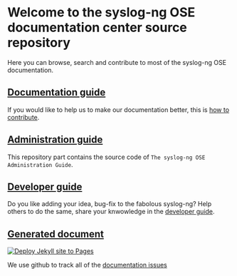 <!-- DO NOT ADD frontmatter, this belongs to the GitHub repository only -->

# Welcome to the syslog-ng OSE documentation center source repository

[gh:gh-doc-pages]: https://syslog-ng.github.io/doc/
[gh:gh-syslog-ng-doc-issue-tracker]: https://github.com/syslog-ng/doc/issues
[ref:doc-guide]: doc/_doc-guide
[ref:doc-guide-contrib]: doc/_doc-guide/README.md#how-to-contribute-to-the-documentation
[ref:admin-guide]: doc/_admin-guide
[ref:dev-guide]: doc/_dev-guide

Here you can browse, search and contribute to most of the syslog-ng OSE documentation.

## [Documentation guide][ref:doc-guide]

If you would like to help us to make our documentation better, this is [how to contribute][ref:doc-guide-contrib].

## [Administration guide][ref:admin-guide]

This repository part contains the source code of `The syslog-ng OSE Administration Guide`.

## [Developer guide][ref:dev-guide]

Do you like adding your idea, bug-fix to the fabolous syslog-ng? Help others to do the same, share your knwowledge in the [developer guide][ref:dev-guide].

## [Generated document][gh:gh-doc-pages]

[![Deploy Jekyll site to Pages](https://github.com/syslog-ng/syslog-ng.github.io/actions/workflows/jekyll-gh-pages.yml/badge.svg)](https://github.com/syslog-ng/syslog-ng.github.io/actions/workflows/jekyll-gh-pages.yml)

We use github to track all of the [documentation issues][gh:gh-syslog-ng-doc-issue-tracker]

